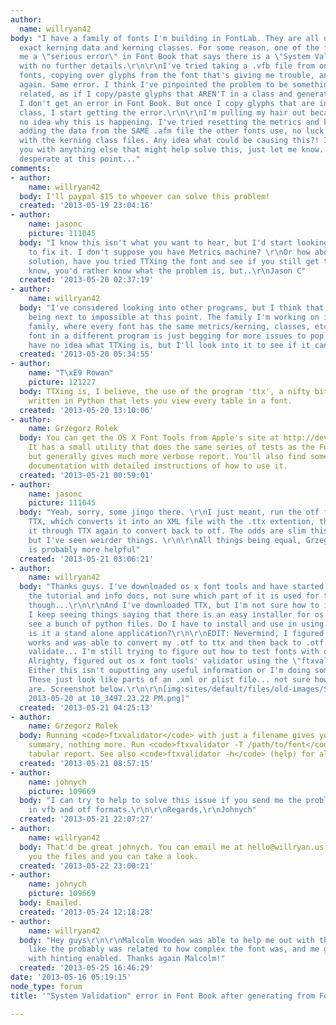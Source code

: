 ```yaml
---
author:
  name: willryan42
body: "I have a family of fonts I'm building in FontLab. They are all using the same
  exact kerning data and kerning classes. For some reason, one of the fonts is giving
  me a \"serious error\" in Font Book that says there is a \"System Validation\" error,
  with no further details.\r\n\r\nI've tried taking a .vfb file from one of the working
  fonts, copying over glyphs from the font that's giving me trouble, and generating
  again. Same error. I think I've pinpointed the problem to be something kerning/class
  related, as if I copy/paste glyphs that AREN'T in a class and generate the font,
  I don't get an error in Font Book. But once I copy glyphs that are in a kerning
  class, I start getting the error.\r\n\r\nI'm pulling my hair out because I have
  no idea why this is happening. I've tried resetting the metrics and kerning, then
  adding the data from the SAME .afm file the other fonts use, no luck. Same thing
  with the kerning class files. Any idea what could be causing this?! If I can provide
  you with anything else that might help solve this, just let me know. I'm beyond
  desperate at this point..."
comments:
- author:
    name: willryan42
  body: I'll paypal $15 to whoever can solve this problem!
  created: '2013-05-19 23:04:16'
- author:
    name: jasonc
    picture: 111045
  body: "I know this isn't what you want to hear, but I'd start looking outside FL
    to fix it. I don't suppose you have Metrics machine? \r\nOr how about a simpler
    solution, have you tried TTXing the font and see if you still get the error?\r\n\r\nI
    know, you'd rather know what the problem is, but..\r\nJason C"
  created: '2013-05-20 02:37:19'
- author:
    name: willryan42
  body: "I've considered looking into other programs, but I think that would end up
    being next to impossible at this point. The family I'm working on is a layered
    family, where every font has the same metrics/kerning, classes, etc. Making one
    font in a different program is just begging for more issues to pop up...\r\n\r\nI
    have no idea what TTXing is, but I'll look into it to see if it can help me out."
  created: '2013-05-20 05:34:55'
- author:
    name: "T\xE9 Rowan"
    picture: 121227
  body: TTXing is, I believe, the use of the program 'ttx', a nifty bit of software
    written in Python that lets you view every table in a font.
  created: '2013-05-20 13:10:06'
- author:
    name: Grzegorz Rolek
  body: You can get the OS X Font Tools from Apple's site at http://developer.apple.com/fonts/.
    It has a small utility that does the same series of tests as the Font Book validation,
    but generally gives much more verbose report. You'll also find some accompanying
    documentation with detailed instructions of how to use it.
  created: '2013-05-21 00:59:01'
- author:
    name: jasonc
    picture: 111045
  body: "Yeah, sorry, some jingo there. \r\nI just meant, run the otf file through
    TTX, which converts it into an XML file with the .ttx extention, then just run
    it through TTX again to convert back to otf. The odds are slim this would help,
    but I've seen weirder things. \r\n\r\nAll things being equal, Grzegorz's suggestion
    is probably more helpful"
  created: '2013-05-21 03:06:21'
- author:
    name: willryan42
  body: "Thanks guys. I've downloaded os x font tools and have started poking around
    the tutorial and info docs, not sure which part of it is used for testing fonts
    though...\r\n\r\nAnd I've downloaded TTX, but I'm not sure how to install it.
    I keep seeing things saying that there is an easy installer for os x, but I just
    see a bunch of python files. Do I have to install and use in using terminal or
    is it a stand alone application?\r\n\r\nEDIT: Nevermind, I figured out how TTX
    works and was able to convert my .otf to ttx and then back to .otf. Still doesn't
    validate... I'm still trying to figure out how to test fonts with os x font tools.\r\n\r\nEDIT2:
    Alrighty, figured out os x font tools' validator using the \"ftxvalidator\" command.
    Either this isn't ouputting any useful information or I'm doing something wrong.
    These just look like parts of an .xml or plist file... not sure how helpful they
    are. Screenshot below.\r\n\r\n[img:sites/default/files/old-images/Screen Shot
    2013-05-20 at 10_3497.23.22 PM.png]"
  created: '2013-05-21 04:25:13'
- author:
    name: Grzegorz Rolek
  body: Running <code>ftxvalidator</code> with just a filename gives you a report
    summary, nothing more. Run <code>ftxvalidator -T /path/to/font</code> for a detailed,
    tabular report. See also <code>ftxvalidator -h</code> (help) for all options available.
  created: '2013-05-21 08:57:15'
- author:
    name: johnych
    picture: 109669
  body: "I can try to help to solve this issue if you send me the problem font both
    in vfb and otf formats.\r\n\r\nRegards,\r\nJohnych"
  created: '2013-05-21 22:07:27'
- author:
    name: willryan42
  body: That'd be great johnych. You can email me at hello@willryan.us and I can send
    you the files and you can take a look.
  created: '2013-05-22 23:00:21'
- author:
    name: johnych
    picture: 109669
  body: Emailed.
  created: '2013-05-24 12:18:28'
- author:
    name: willryan42
  body: "Hey guys\r\n\r\nMalcolm Wooden was able to help me out with this one. Seems
    like the probably was related to how complex the font was, and me generating it
    with hinting enabled. Thanks again Malcolm!"
  created: '2013-05-25 16:46:29'
date: '2013-05-16 05:19:15'
node_type: forum
title: '"System Validation" error in Font Book after generating from FontLab'

---
```


